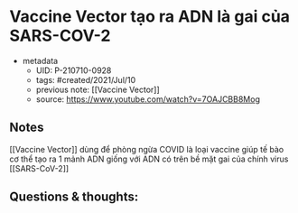 # Vaccine Vector tạo ra ADN là gai của SARS-COV-2

- metadata
	- UID: P-210710-0928
	- tags: #created/2021/Jul/10
	- previous note: [[Vaccine Vector]]
	- source: https://www.youtube.com/watch?v=7OAJCBB8Mog

## Notes
[[Vaccine Vector]] dùng để phòng ngừa COVID là loại vaccine giúp tế bào cơ thể tạo ra 1 mảnh ADN giống với ADN có trên bề mặt gai của chính virus [[SARS-CoV-2]]

## Questions & thoughts:

